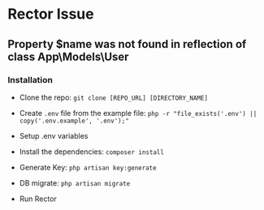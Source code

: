 # Rector Issue

## Property $name was not found in reflection of class App\Models\User

### Installation

- Clone the repo:
`git clone [REPO_URL] [DIRECTORY_NAME]`

- Create `.env` file from the example file:
`php -r "file_exists('.env') || copy('.env.example', '.env');"`

- Setup .env variables

- Install the dependencies: `composer install`

- Generate Key: `php artisan key:generate`

- DB migrate: `php artisan migrate`

- Run Rector